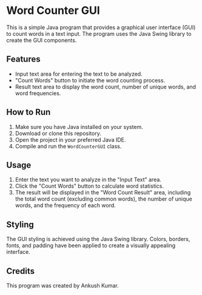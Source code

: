# Word Counter GUI

This is a simple Java program that provides a graphical user interface (GUI) to count words in a text input. The program uses the Java Swing library to create the GUI components.

## Features

- Input text area for entering the text to be analyzed.
- "Count Words" button to initiate the word counting process.
- Result text area to display the word count, number of unique words, and word frequencies.

## How to Run

1. Make sure you have Java installed on your system.
2. Download or clone this repository.
3. Open the project in your preferred Java IDE.
4. Compile and run the `WordCounterGUI` class.

## Usage

1. Enter the text you want to analyze in the "Input Text" area.
2. Click the "Count Words" button to calculate word statistics.
3. The result will be displayed in the "Word Count Result" area, including the total word count (excluding common words), the number of unique words, and the frequency of each word.

## Styling

The GUI styling is achieved using the Java Swing library. Colors, borders, fonts, and padding have been applied to create a visually appealing interface.

## Credits

This program was created by Ankush Kumar.
